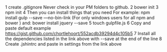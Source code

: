 1 create .gitignore Never check in your PM folders to github.
2 bower init
3 npm init
4 Then you can install things that you need
     For example: npm install gulp --save —no-bin-link (For only windows users for all npm and bower )
     and: bower install jquery --save
5 touch gulpfile.js
6 Copy and paste default example
     https://gist.github.com/chortlehoort/552acdb39294d4c105b5
7 Install all the dependencies listed in the link above with --save at the end of the line
8 Create .jshintrc and paste in settings from the link above